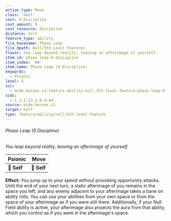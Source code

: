 ```yaml
---
action_type: Move
class: 'null'
cost: 9 Discipline
cost_amount: 9
cost_resource: Discipline
distance: Self
feature_type: ability
file_basename: Phase Leap
file_dpath: Null/5th-Level Features
flavor: You leap beyond reality, leaving an afterimage of yourself.
item_id: phase-leap-9-discipline
item_index: '04'
item_name: Phase Leap (9 Discipline)
keywords:
  - Psionic
level: 5
scc:
  - mcdm.heroes.v1:feature.ability.null.5th-level-feature:phase-leap-9-discipline
scdc:
  - 1.1.1:13.2.6.4:04
source: mcdm.heroes.v1
target: Self
type: feature/ability/null/5th-level-feature
---
```


###### Phase Leap (9 Discipline)

*You leap beyond reality, leaving an afterimage of yourself.*

| **Psionic** |    **Move** |
| ----------- | ----------: |
| **📏 Self** | **🎯 Self** |

**Effect:** You jump up to your speed without provoking opportunity attacks. Until the end of your next turn, a static afterimage of you remains in the space you left, and any enemy adjacent to your afterimage takes a bane on ability rolls. You can use your abilities from your own space or from the space of your afterimage as if you were still there. Additionally, if your Null Field ability is active, your afterimage also projects the aura from that ability, which you control as if you were in the afterimage's space.
